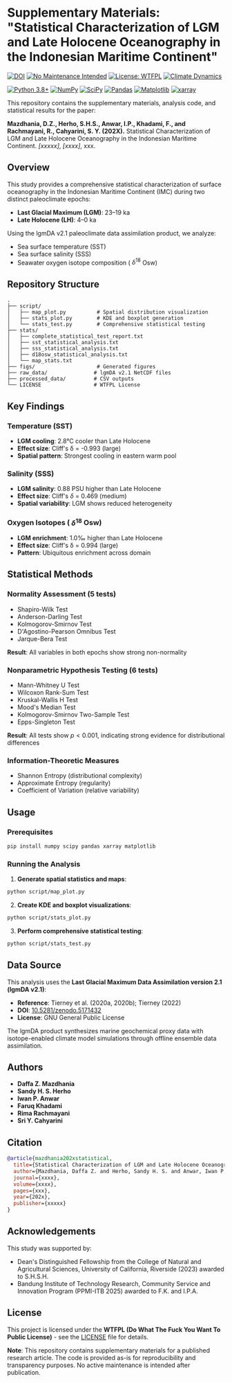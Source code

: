 # Supplementary Materials: "Statistical Characterization of LGM and Late Holocene Oceanography in the Indonesian Maritime Continent"

[![DOI](https://zenodo.org/badge/DOI/10.5281/zenodo.17290699.svg)](https://doi.org/10.5281/zenodo.17290699)
[![No Maintenance Intended](http://unmaintained.tech/badge.svg)](http://unmaintained.tech/)
[![License: WTFPL](https://img.shields.io/badge/License-WTFPL-brightgreen.svg)](http://www.wtfpl.net/about/)
[![Climate Dynamics](https://img.shields.io/badge/Climate-Dynamics-orange.svg)](https://link.springer.com/journal/382)

[![Python 3.8+](https://img.shields.io/badge/python-3.8+-blue.svg)](https://www.python.org/downloads/)
[![NumPy](https://img.shields.io/badge/numpy-%23013243.svg?logo=numpy&logoColor=white)](https://numpy.org/)
[![SciPy](https://img.shields.io/badge/SciPy-%230C55A5.svg?logo=scipy&logoColor=white)](https://scipy.org/)
[![Pandas](https://img.shields.io/badge/pandas-%23150458.svg?logo=pandas&logoColor=white)](https://pandas.pydata.org/)
[![Matplotlib](https://img.shields.io/badge/Matplotlib-%23ffffff.svg?logo=Matplotlib&logoColor=black)](https://matplotlib.org/)
[![xarray](https://img.shields.io/badge/xarray-blue.svg)](https://xarray.dev/)

This repository contains the supplementary materials, analysis code, and statistical results for the paper:

**Mazdhania, D.Z., Herho, S.H.S., Anwar, I.P., Khadami, F., and Rachmayani, R., Cahyarini, S. Y. (202X).** Statistical Characterization of LGM and Late Holocene Oceanography in the Indonesian Maritime Continent. *[xxxxx]*, *[xxxx]*, xxx.


## Overview

This study provides a comprehensive statistical characterization of surface oceanography in the Indonesian Maritime Continent (IMC) during two distinct paleoclimate epochs:
- **Last Glacial Maximum (LGM)**: 23–19 ka
- **Late Holocene (LH)**: 4–0 ka

Using the lgmDA v2.1 paleoclimate data assimilation product, we analyze:
- Sea surface temperature (SST)
- Sea surface salinity (SSS)
- Seawater oxygen isotope composition ( $\delta^{18}$ Osw)

## Repository Structure

```
.
├── script/
│   ├── map_plot.py          # Spatial distribution visualization
│   ├── stats_plot.py        # KDE and boxplot generation
│   └── stats_test.py        # Comprehensive statistical testing
├── stats/
│   ├── complete_statistical_test_report.txt
│   ├── sst_statistical_analysis.txt
│   ├── sss_statistical_analysis.txt
│   ├── d18osw_statistical_analysis.txt
│   └── map_stats.txt
├── figs/                    # Generated figures
├── raw_data/               # lgmDA v2.1 NetCDF files
├── processed_data/         # CSV outputs
└── LICENSE                 # WTFPL License
```

## Key Findings

### Temperature (SST)
- **LGM cooling**: 2.8°C cooler than Late Holocene
- **Effect size**: Cliff's δ = -0.993 (large)
- **Spatial pattern**: Strongest cooling in eastern warm pool

### Salinity (SSS)
- **LGM salinity**: 0.88 PSU higher than Late Holocene
- **Effect size**: Cliff's $\delta$ = 0.469 (medium)
- **Spatial variability**: LGM shows reduced heterogeneity

### Oxygen Isotopes ( $\delta^{18}$ Osw)
- **LGM enrichment**: 1.0‰ higher than Late Holocene
- **Effect size**: Cliff's δ = 0.994 (large)
- **Pattern**: Ubiquitous enrichment across domain

## Statistical Methods

### Normality Assessment (5 tests)
- Shapiro-Wilk Test
- Anderson-Darling Test
- Kolmogorov-Smirnov Test
- D'Agostino-Pearson Omnibus Test
- Jarque-Bera Test

**Result**: All variables in both epochs show strong non-normality

### Nonparametric Hypothesis Testing (6 tests)
- Mann-Whitney U Test
- Wilcoxon Rank-Sum Test
- Kruskal-Wallis H Test
- Mood's Median Test
- Kolmogorov-Smirnov Two-Sample Test
- Epps-Singleton Test

**Result**: All tests show $p < 0.001$, indicating strong evidence for distributional differences

### Information-Theoretic Measures
- Shannon Entropy (distributional complexity)
- Approximate Entropy (regularity)
- Coefficient of Variation (relative variability)

## Usage

### Prerequisites

```bash
pip install numpy scipy pandas xarray matplotlib
```

### Running the Analysis

1. **Generate spatial statistics and maps**:
```bash
python script/map_plot.py
```

2. **Create KDE and boxplot visualizations**:
```bash
python script/stats_plot.py
```

3. **Perform comprehensive statistical testing**:
```bash
python script/stats_test.py
```


## Data Source

This analysis uses the **Last Glacial Maximum Data Assimilation version 2.1 (lgmDA v2.1)**:

- **Reference**: Tierney et al. (2020a, 2020b); Tierney (2022)
- **DOI**: [10.5281/zenodo.5171432](https://doi.org/10.5281/zenodo.5171432)
- **License**: GNU General Public License

The lgmDA product synthesizes marine geochemical proxy data with isotope-enabled climate model simulations through offline ensemble data assimilation.

## Authors

- **Daffa Z. Mazdhania**
- **Sandy H. S. Herho**
- **Iwan P. Anwar**
- **Faruq Khadami**
- **Rima Rachmayani**
- **Sri Y. Cahyarini**


## Citation

```bibtex
@article{mazdhania202xstatistical,
  title={Statistical Characterization of LGM and Late Holocene Oceanography in the Indonesian Maritime Continent},
  author={Mazdhania, Daffa Z. and Herho, Sandy H. S. and Anwar, Iwan P. and Khadami, Faruq and Rachmayani, Rima and Cahyarini,  Sri Y.},
  journal={xxxx},
  volume={xxxx},
  pages={xxx},
  year={202x},
  publisher={xxxxx}
}
```


## Acknowledgements

This study was supported by:
- Dean's Distinguished Fellowship from the College of Natural and Agricultural Sciences, University of California, Riverside (2023) awarded to S.H.S.H.
- Bandung Institute of Technology Research, Community Service and Innovation Program (PPMI-ITB 2025) awarded to F.K. and I.P.A.

## License

This project is licensed under the **WTFPL (Do What The Fuck You Want To Public License)** - see the [LICENSE](LICENSE) file for details.

**Note**: This repository contains supplementary materials for a published research article. The code is provided as-is for reproducibility and transparency purposes. No active maintenance is intended after publication.
